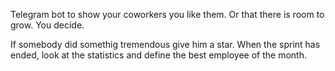Telegram bot to show your coworkers you like them. 
Or that there is room to grow. 
You decide.

If somebody did somethig tremendous give him a star. 
When the sprint has ended, look at the statistics and define the best employee of the month.

